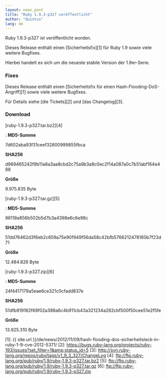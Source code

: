 ```yaml
---
layout: news_post
title: "Ruby 1.9.3-p327 veröffentlicht"
author: "Quintus"
lang: de
---
```


Ruby 1.9.3-p327 ist veröffentlicht worden.

Dieses Release enthält einen [Sicherheitsfix][1] für Ruby 1.9 sowie
viele weitere Bugfixes.

Hierbei handelt es sich um die neueste stabile Version der 1.9er-Serie.

### Fixes

Dieses Release enthält einen [Sicherheitsfix für einen
Hash-Flooding-DoS-Angriff][1] sowie viele weitere Bugfixes.

Für Details siehe [die Tickets][2] und [das Changelog][3].

### Download

[ruby-1.9.3-p327.tar.bz2][4]

: **MD5-Summe**

  7d602aba93f31ceef32800999855fbca

  **SHA256**

  d989465242f9b11a8a3aa8cbd2c75a9b3a8c0ec2f14a087a0c7b51abf164e488

  **Größe**

  9\.975.835 Byte

[ruby-1.9.3-p327.tar.gz][5]

: **MD5-Summe**

  96118e856b502b5d7b3a4398e6c6e98c

  **SHA256**

  51dd76462d3f6eb2c659a75e90f949f56da58c42bfb5766212478160b7f23d71

  **Größe**

  12\.484.826 Byte

[ruby-1.9.3-p327.zip][6]

: **MD5-Summe**

  24f4417179a5eae6ce321c0cfadd837e

  **SHA256**

  51dfb919182f69f02a388a6c4b911cb43a321234a282cbf500f50cee51e2f5fe

  **Größe**

  13\.925.310 Byte



[1]: {{ site.url }}/de/news/2012/11/09/hash-flooding-dos-sicherheitsleck-in-ruby-1-9-cve-2012-5371/ 
[2]: https://bugs.ruby-lang.org/projects/ruby-193/issues?set_filter=1&amp;status_id=5 
[3]: http://svn.ruby-lang.org/repos/ruby/tags/v1_9_3_327/ChangeLog 
[4]: ftp://ftp.ruby-lang.org/pub/ruby/1.9/ruby-1.9.3-p327.tar.bz2 
[5]: ftp://ftp.ruby-lang.org/pub/ruby/1.9/ruby-1.9.3-p327.tar.gz 
[6]: ftp://ftp.ruby-lang.org/pub/ruby/1.9/ruby-1.9.3-p327.zip 
